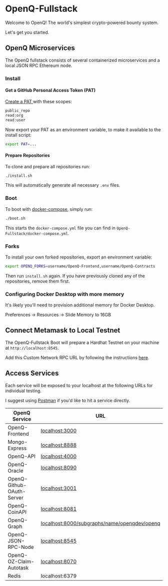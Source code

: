 # OpenQ-Fullstack

Welcome to OpenQ! The world's simplest crypto-powered bounty system.

Let's get you started.

## OpenQ Microservices

The OpenQ fullstack consists of several containerized microservices and a local JSON RPC Ethereum node.

### Install

#### Get a GitHub Personal Access Token (PAT)

[Create a PAT ](https://docs.github.com/en/authentication/keeping-your-account-and-data-secure/creating-a-personal-access-token) with these scopes:

```bash
public_repo
read:org
read:user
```

Now export your PAT as an environment variable, to make it available to the install script:

```bash
export PAT=...
```

#### Prepare Repositories

To clone and prepare all repositories run:

```bash
./install.sh
```

This will automatically generate all necessary `.env` files.

### Boot

To boot with [docker-compose](https://docs.docker.com/compose/), simply run:

```bash
./boot.sh
```

This starts the `docker-compose.yml` file you can find in `OpenQ-Fullstack/docker-compose.yml`.

### Forks

To install your own forked repositories, export an environment variable:

```bash
export OPENQ_FORKS=username/OpenQ-Frontend,username/OpenQ-Contracts
```

Then run `install.sh` again. If you have previously cloned any of the repositories, remove them first.

### Configuring Docker Desktop with more memory

It's likely you'll need to provision additional memory for Docker Desktop.

Preferences -> Resources -> Slide Memory to 16GB

## Connect Metamask to Local Testnet

The OpenQ-Fullstack Boot will prepare a Hardhat Testnet on your machine at `http://localhost:8545`.

Add this Custom Network RPC URL by following the instructions [here](https://metamask.zendesk.com/hc/en-us/articles/360043227612-How-to-add-a-custom-network-RPC).

## Access Services

Each service will be exposed to your localhost at the following URLs for individual testing.

I suggest using [Postman](https://www.postman.com/) if you'd like to hit a service directly.

| OpenQ Service             | URL                                                 |
| ------------------------- | --------------------------------------------------- |
| OpenQ-Frontend            | [localhost:3000](http://localhost:3000)                                      |
| Mongo-Express             | [localhost:8888](http://localhost:8888)                                      |
| OpenQ-API                 | [localhost:4000](http://localhost:4000)                                      |
| OpenQ-Oracle              | [localhost:8090](http://localhost:8090)                                      |
| OpenQ-Github-OAuth-Server | [localhost:3001](http://localhost:3001)                                      |
| OpenQ-CoinAPI             | [localhost:8081](http://localhost:8081)                                      |
| OpenQ-Graph               | [localhost:8000/subgraphs/name/openqdev/openq](http://localhost:8000/subgraphs/name/openqdev/openq) |
| OpenQ-JSON-RPC-Node       | [localhost:8545](http://localhost:8545)                                      |
| OpenQ-OZ-Claim-Autotask   | [localhost:8070](http://localhost:8070)                                      |
| Redis                     | localhost:6379                                      |
